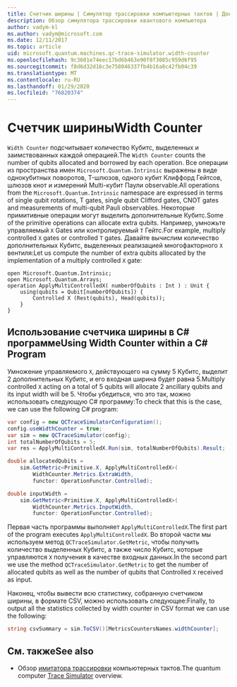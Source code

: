 ```yaml
---
title: Счетчик ширины | Симулятор трассировки компьютерных тактов | Документация Майкрософт
description: Обзор симулятора трассировки квантового компьютера
author: vadym-kl
ms.author: vadym@microsoft.com
ms.date: 12/11/2017
ms.topic: article
uid: microsoft.quantum.machines.qc-trace-simulator.width-counter
ms.openlocfilehash: 9c3601e74eec17bd6b463e90f8f3085c959d6f95
ms.sourcegitcommit: f8d6d32d16c3e758046337fb4b16a8c42fb04c39
ms.translationtype: MT
ms.contentlocale: ru-RU
ms.lasthandoff: 01/29/2020
ms.locfileid: "76820374"
---
```

# <a name="width-counter"></a><span data-ttu-id="7c12b-103">Счетчик ширины</span><span class="sxs-lookup"><span data-stu-id="7c12b-103">Width Counter</span></span>

<span data-ttu-id="7c12b-104">`Width Counter` подсчитывает количество Кубитс, выделенных и заимствованных каждой операцией.</span><span class="sxs-lookup"><span data-stu-id="7c12b-104">The `Width Counter` counts the number of qubits allocated and borrowed by each operation.</span></span>
<span data-ttu-id="7c12b-105">Все операции из пространства имен `Microsoft.Quantum.Intrinsic` выражены в виде однокубитных поворотов, T-шлюзов, одного кубит Клиффорд Гейтсов, шлюзов кнот и измерений Multi-кубит Паули observable.</span><span class="sxs-lookup"><span data-stu-id="7c12b-105">All operations from the `Microsoft.Quantum.Intrinsic` namespace are expressed in terms of single qubit rotations, T gates, single qubit Clifford gates, CNOT gates and measurements of multi-qubit Pauli observables.</span></span> <span data-ttu-id="7c12b-106">Некоторые примитивные операции могут выделить дополнительные Кубитс.</span><span class="sxs-lookup"><span data-stu-id="7c12b-106">Some of the primitive operations can allocate extra qubits.</span></span> <span data-ttu-id="7c12b-107">Например, умножьте управляемый `X` Gates или контролируемый `T` Гейтс.</span><span class="sxs-lookup"><span data-stu-id="7c12b-107">For example, multiply controlled `X` gates or controlled `T` gates.</span></span> <span data-ttu-id="7c12b-108">Давайте вычислим количество дополнительных Кубитс, выделенных реализацией многофакторного `X` вентиля:</span><span class="sxs-lookup"><span data-stu-id="7c12b-108">Let us compute the number of extra qubits allocated by the implementation of a multiply controlled `X` gate:</span></span>

```qsharp
open Microsoft.Quantum.Intrinsic;
open Microsoft.Quantum.Arrays;
operation ApplyMultiControlledX( numberOfQubits : Int ) : Unit {
    using(qubits = Qubit[numberOfQubits]) {
        Controlled X (Rest(qubits), Head(qubits));
    } 
}
```

## <a name="using-width-counter-within-a-c-program"></a><span data-ttu-id="7c12b-109">Использование счетчика ширины в C# программе</span><span class="sxs-lookup"><span data-stu-id="7c12b-109">Using Width Counter within a C# Program</span></span>

<span data-ttu-id="7c12b-110">Умножение управляемого `X`, действующего на сумму 5 Кубитс, выделит 2 дополнительных Кубитс, и его входная ширина будет равна 5.</span><span class="sxs-lookup"><span data-stu-id="7c12b-110">Multiply controlled `X` acting on a total of 5 qubits will allocate 2 ancillary qubits and its input width will be 5.</span></span> <span data-ttu-id="7c12b-111">Чтобы убедиться, что это так, можно использовать следующую C# программу:</span><span class="sxs-lookup"><span data-stu-id="7c12b-111">To check that this is the case, we can use the following C# program:</span></span>

```csharp 
var config = new QCTraceSimulatorConfiguration();
config.useWidthCounter = true;
var sim = new QCTraceSimulator(config);
int totalNumberOfQubits = 5;
var res = ApplyMultiControlledX.Run(sim, totalNumberOfQubits).Result;

double allocatedQubits = 
    sim.GetMetric<Primitive.X, ApplyMultiControlledX>(
        WidthCounter.Metrics.ExtraWidth,
        functor: OperationFunctor.Controlled); 

double inputWidth =
    sim.GetMetric<Primitive.X, ApplyMultiControlledX>(
        WidthCounter.Metrics.InputWidth,
        functor: OperationFunctor.Controlled);
```

<span data-ttu-id="7c12b-112">Первая часть программы выполняет `ApplyMultiControlledX`.</span><span class="sxs-lookup"><span data-stu-id="7c12b-112">The first part of the program executes `ApplyMultiControlledX`.</span></span> <span data-ttu-id="7c12b-113">Во второй части мы используем метод `QCTraceSimulator.GetMetric`, чтобы получить количество выделенных Кубитс, а также число Кубитс, которые управляются `X` получения в качестве входных данных.</span><span class="sxs-lookup"><span data-stu-id="7c12b-113">In the second part we use the method `QCTraceSimulator.GetMetric` to get the number of allocated qubits as well as the number of qubits that Controlled `X` received as input.</span></span> 

<span data-ttu-id="7c12b-114">Наконец, чтобы вывести всю статистику, собранную счетчиком ширины, в формате CSV, можно использовать следующее:</span><span class="sxs-lookup"><span data-stu-id="7c12b-114">Finally, to output all the statistics collected by width counter in CSV format we can use the following:</span></span>
```csharp
string csvSummary = sim.ToCSV()[MetricsCountersNames.widthCounter];
```

## <a name="see-also"></a><span data-ttu-id="7c12b-115">См. также</span><span class="sxs-lookup"><span data-stu-id="7c12b-115">See also</span></span> ##

- <span data-ttu-id="7c12b-116">Обзор [имитатора трассировки](xref:microsoft.quantum.machines.qc-trace-simulator.intro) компьютерных тактов.</span><span class="sxs-lookup"><span data-stu-id="7c12b-116">The quantum computer [Trace Simulator](xref:microsoft.quantum.machines.qc-trace-simulator.intro) overview.</span></span>
